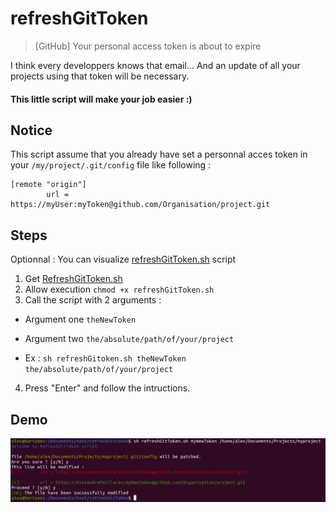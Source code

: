 # refreshGitToken

>[GitHub] Your personal access token is about to expire

I think every developpers knows that email...
And an update of all your projects using that token will be necessary.

#### This little script will make your job easier :)

## Notice
This script assume that you already have set a personnal acces token in your `/my/project/.git/config` file like following :

```
[remote "origin"]
        url = https://myUser:myToken@github.com/Organisation/project.git
```

## Steps

Optionnal : You can visualize [refreshGitToken.sh](refreshGitToken.sh) script 

1. Get [RefreshGitToken.sh](https://github.com/alprk/refreshGitToken/releases/download/1.0.0/refreshGitToken.sh)
2. Allow execution `chmod +x refreshGitToken.sh`
3. Call the script with 2 arguments :

- Argument one `theNewToken`
- Argument two `the/absolute/path/of/your/project`

- Ex : `sh refreshGitoken.sh theNewToken the/absolute/path/of/your/project`
4. Press "Enter" and follow the intructions.

## Demo

![Alt text](img/refreshGitToken.png "Capture")